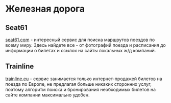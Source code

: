 # Железная дорога

## Seat61

[seat61.com](http://www.seat61.com) -
 интересный сервис для поиска маршрутов поездов по всему миру.
 Здесь найдете все - от фотографий поезда и расписания до информации о билетах и ссылок на сайты локальных ж/д компаний.

## Trainline

[trainline.eu](https://www.trainline.eu/) -
 сервис занимается только интернет-продажей билетов на поезда по Европе, не предлагая больше никаких сторонних услуг,
 поэтому алгоритм поиска и бронирования необходимых билетов на сайте компании максимально удобен.

